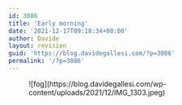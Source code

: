 ```yaml
---
id: 3086
title: 'Early morning'
date: '2021-12-17T09:18:34+00:00'
author: Davide
layout: revision
guid: 'https://blog.davidegallesi.com/?p=3086'
permalink: '/?p=3086'
---
```


<div class="wp-block-image is-style-default"><figure class="aligncenter size-full">![fog](https://blog.davidegallesi.com/wp-content/uploads/2021/12/IMG_1303.jpeg)</figure></div>